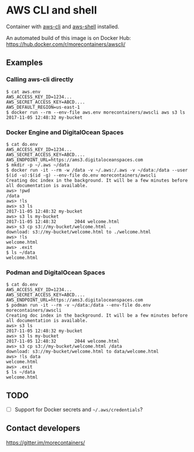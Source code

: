 # AWS CLI and shell

Container with [aws-cli] and [aws-shell] installed.

An automated build of this image is on Docker Hub: https://hub.docker.com/r/morecontainers/awscli/

[aws-cli]: https://github.com/aws/aws-cli
[aws-shell]: https://github.com/awslabs/aws-shell

## Examples

### Calling aws-cli directly

```
$ cat aws.env
AWS_ACCESS_KEY_ID=1234...
AWS_SECRET_ACCESS_KEY=ABCD....
AWS_DEFAULT_REGION=us-east-1
$ docker run --rm --env-file aws.env morecontainers/awscli aws s3 ls
2017-11-05 12:48:32 my-bucket
```

### Docker Engine and DigitalOcean Spaces

```
$ cat do.env
AWS_ACCESS_KEY_ID=1234...
AWS_SECRET_ACCESS_KEY=ABCD....
AWS_ENDPOINT_URL=https://ams3.digitaloceanspaces.com
$ mkdir -p ~/.aws ~/data
$ docker run -it --rm -w /data -v ~/.aws:/.aws -v ~/data:/data --user $(id -u):$(id -g) --env-file do.env morecontainers/awscli
Creating doc index in the background. It will be a few minutes before all documentation is available.
aws> !pwd
/data
aws> !ls
aws> s3 ls
2017-11-05 12:48:32 my-bucket
aws> s3 ls my-bucket
2017-11-05 12:48:32       2044 welcome.html
aws> s3 cp s3://my-bucket/welcome.html .
download: s3://my-bucket/welcome.html to ./welcome.html        
aws> !ls
welcome.html
aws> .exit
$ ls ~/data
welcome.html
```

### Podman and DigitalOcean Spaces

```
$ cat do.env
AWS_ACCESS_KEY_ID=1234...
AWS_SECRET_ACCESS_KEY=ABCD....
AWS_ENDPOINT_URL=https://ams3.digitaloceanspaces.com
$ podman run -it --rm -v ~/data:/data --env-file do.env morecontainers/awscli
Creating doc index in the background. It will be a few minutes before all documentation is available.
aws> s3 ls
2017-11-05 12:48:32 my-bucket
aws> s3 ls my-bucket
2017-11-05 12:48:32       2044 welcome.html
aws> s3 cp s3://my-bucket/welcome.html /data
download: s3://my-bucket/welcome.html to data/welcome.html        
aws> !ls data
welcome.html
aws> .exit
$ ls ~/data
welcome.html
```

## TODO

- [ ] Support for Docker secrets and `~/.aws/credentials`?

## Contact developers

https://gitter.im/morecontainers/
